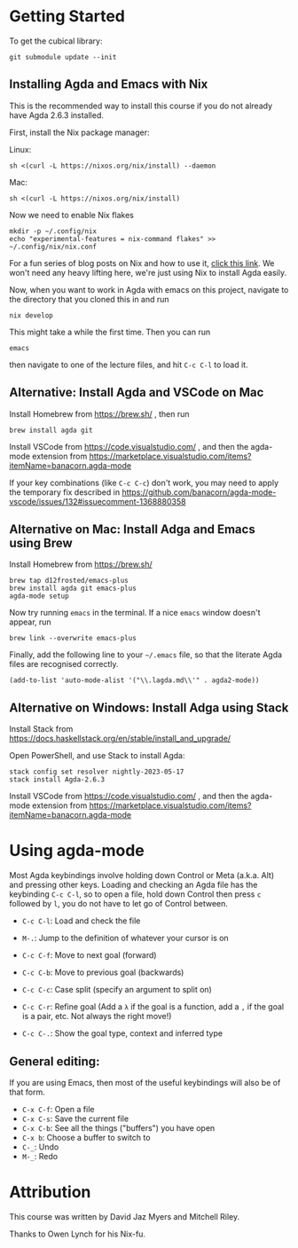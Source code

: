 # Getting Started

To get the cubical library:
``` shell
git submodule update --init
```

## Installing Agda and Emacs with Nix

This is the recommended way to install this course if you do not
already have Agda 2.6.3 installed.

First, install the Nix package manager:

Linux:
``` shell
sh <(curl -L https://nixos.org/nix/install) --daemon
```

Mac:
``` shell
sh <(curl -L https://nixos.org/nix/install)
```

Now we need to enable Nix flakes
``` shell
mkdir -p ~/.config/nix
echo "experimental-features = nix-command flakes" >> ~/.config/nix/nix.conf
```

For a fun series of blog posts on Nix and how to use it, [click this
link](https://ianthehenry.com/posts/how-to-learn-nix/). We won't need
any heavy lifting here, we're just using Nix to install Agda easily.

Now, when you want to work in Agda with emacs on this project,
navigate to the directory that you cloned this in and run
``` shell
nix develop
```

This might take a while the first time. Then you can run
``` shell
emacs
```
then navigate to one of the lecture files, and hit `C-c C-l` to load it.

## Alternative: Install Agda and VSCode on Mac

Install Homebrew from https://brew.sh/ , then run
``` shell
brew install agda git
```

Install VSCode from https://code.visualstudio.com/ , and then the
agda-mode extension from
https://marketplace.visualstudio.com/items?itemName=banacorn.agda-mode

If your key combinations (like `C-c C-c`) don't work, you may need to
apply the temporary fix described in
https://github.com/banacorn/agda-mode-vscode/issues/132#issuecomment-1368880358

## Alternative on Mac: Install Adga and Emacs using Brew

Install Homebrew from https://brew.sh/

``` shell
brew tap d12frosted/emacs-plus
brew install agda git emacs-plus
agda-mode setup
```

Now try running `emacs` in the terminal. If a nice `emacs` window
doesn't appear, run
``` shell
brew link --overwrite emacs-plus
```

Finally, add the following line to your `~/.emacs` file, so that the
literate Agda files are recognised correctly.
``` emacs-lisp
(add-to-list 'auto-mode-alist '("\\.lagda.md\\'" . agda2-mode))
```

## Alternative on Windows: Install Adga using Stack

Install Stack from https://docs.haskellstack.org/en/stable/install_and_upgrade/

Open PowerShell, and use Stack to install Agda:
``` shell
stack config set resolver nightly-2023-05-17
stack install Agda-2.6.3
```

Install VSCode from https://code.visualstudio.com/ , and then the
agda-mode extension from
https://marketplace.visualstudio.com/items?itemName=banacorn.agda-mode


<!-- Install Emacs from http://ftpmirror.gnu.org/emacs/windows by choosing -->
<!-- the latest version (at time of writing, `emacs-28.2-installer.exe`). -->

<!-- Open Emacs, and open your init file, by pressing `C-x C-f` and typing -->
<!-- `~/.emacs`. Add the following lines: -->

<!-- ``` emacs-lisp -->
<!-- (load-file (let ((coding-system-for-read 'utf-8)) -->
<!--                 (shell-command-to-string "agda-mode locate"))) -->

<!-- (add-to-list 'auto-mode-alist '("\\.lagda.md\\'" . agda2-mode)) -->
<!-- ``` -->

# Using agda-mode

Most Agda keybindings involve holding down Control or Meta
(a.k.a. Alt) and pressing other keys. Loading and checking an Agda
file has the keybinding `C-c C-l`, so to open a file, hold down
Control then press `c` followed by `l`, you do not have to let go of
Control between.

* `C-c C-l`: Load and check the file
* `M-.`: Jump to the definition of whatever your cursor is on
* `C-c C-f`: Move to next goal (forward)
* `C-c C-b`: Move to previous goal (backwards)

* `C-c C-c`: Case split (specify an argument to split on)
* `C-c C-r`: Refine goal (Add a `λ` if the goal is a function, add a
  `,` if the goal is a pair, etc. Not always the right move!)
* `C-c C-.`: Show the goal type, context and inferred type

## General editing:

If you are using Emacs, then most of the useful keybindings will also
be of that form.

* `C-x C-f`: Open a file
* `C-x C-s`: Save the current file
* `C-x C-b`: See all the things ("buffers") you have open
* `C-x b`: Choose a buffer to switch to
* `C-_`: Undo
* `M-_`: Redo

# Attribution

This course was written by David Jaz Myers and Mitchell Riley.

Thanks to Owen Lynch for his Nix-fu.
